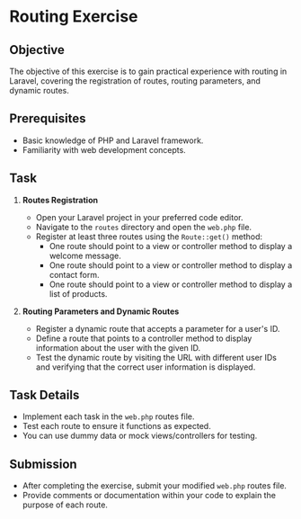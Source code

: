 # Routing Exercise

## Objective

The objective of this exercise is to gain practical experience with routing in Laravel, covering the registration of routes, routing parameters, and dynamic routes.

## Prerequisites

- Basic knowledge of PHP and Laravel framework.
- Familiarity with web development concepts.

## Task

1. **Routes Registration**

   - Open your Laravel project in your preferred code editor.
   - Navigate to the `routes` directory and open the `web.php` file.
   - Register at least three routes using the `Route::get()` method:
     - One route should point to a view or controller method to display a welcome message.
     - One route should point to a view or controller method to display a contact form.
     - One route should point to a view or controller method to display a list of products.

2. **Routing Parameters and Dynamic Routes**
   - Register a dynamic route that accepts a parameter for a user's ID.
   - Define a route that points to a controller method to display information about the user with the given ID.
   - Test the dynamic route by visiting the URL with different user IDs and verifying that the correct user information is displayed.

## Task Details

- Implement each task in the `web.php` routes file.
- Test each route to ensure it functions as expected.
- You can use dummy data or mock views/controllers for testing.

## Submission

- After completing the exercise, submit your modified `web.php` routes file.
- Provide comments or documentation within your code to explain the purpose of each route.
